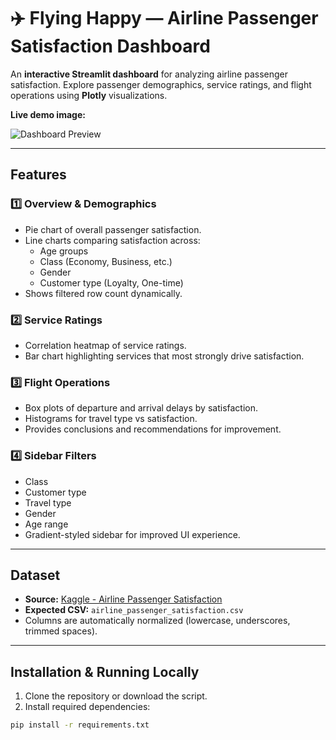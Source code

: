 # ✈️ Flying Happy — Airline Passenger Satisfaction Dashboard

An **interactive Streamlit dashboard** for analyzing airline passenger satisfaction. Explore passenger demographics, service ratings, and flight operations using **Plotly** visualizations.  

**Live demo image:**

![Dashboard Preview](https://www.elliott.org/wp-content/uploads/No-Room.png)

---

## Features

### 1️⃣ Overview & Demographics
- Pie chart of overall passenger satisfaction.
- Line charts comparing satisfaction across:
  - Age groups
  - Class (Economy, Business, etc.)
  - Gender
  - Customer type (Loyalty, One-time)
- Shows filtered row count dynamically.

### 2️⃣ Service Ratings
- Correlation heatmap of service ratings.
- Bar chart highlighting services that most strongly drive satisfaction.

### 3️⃣ Flight Operations
- Box plots of departure and arrival delays by satisfaction.
- Histograms for travel type vs satisfaction.
- Provides conclusions and recommendations for improvement.

### 4️⃣ Sidebar Filters
- Class
- Customer type
- Travel type
- Gender
- Age range
- Gradient-styled sidebar for improved UI experience.

---

## Dataset

- **Source:** [Kaggle - Airline Passenger Satisfaction](https://www.kaggle.com/datasets/teejmahal20/airline-passenger-satisfaction)  
- **Expected CSV:** `airline_passenger_satisfaction.csv`  
- Columns are automatically normalized (lowercase, underscores, trimmed spaces).

---

## Installation & Running Locally

1. Clone the repository or download the script.
2. Install required dependencies:

```bash
pip install -r requirements.txt
